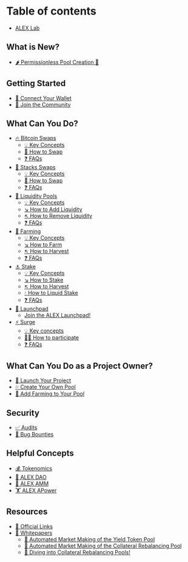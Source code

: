 # Table of contents

* [ALEX Lab](README.md)


<!--
do not remove what is new section, hide it!
-->
## What is New?

* [🌶️ Permissionless Pool Creation 🤸](whatsnew/permissionless.md)
<!--
do not remove what is new section, hide it!
-->

## Getting Started

* [👛 Connect Your Wallet](getting-started/how-to-connect-your-wallet.md)
* [👥 Join the Community](getting-started/join-the-community.md)

## What Can You Do?

* [🔥 Bitcoin Swaps](product-features/bitcoin-swaps/README.md)
  * [💡 Key Concepts](product-features/bitcoin-swaps/key-concepts.md)
  * [📖 How to Swap](product-features/bitcoin-swaps/how-to.md)
  * [❓ FAQs](product-features/bitcoin-swaps/faqs.md)
* [🔄 Stacks Swaps](product-features/stacks-swaps/README.md)
  * [💡 Key Concepts](product-features/stacks-swaps/key-concepts.md)
  * [📖 How to Swap](product-features/stacks-swaps/how-to.md)
  * [❓ FAQs](product-features/stacks-swaps/faqs.md)
* [🐋 Liquidity Pools](product-features/liquidity-pools/README.md)
  * [💡 Key Concepts](product-features/liquidity-pools/key-concepts.md)
  * [↘️ How to Add Liquidity](product-features/liquidity-pools/how-to-add.md)
  * [↖️ How to Remove Liquidity](product-features/liquidity-pools/how-to-remove.md)
  * [❓ FAQs](product-features/liquidity-pools/faqs.md)
* [🌾 Farming](product-features/farming/README.md)
  * [💡 Key Concepts](product-features/farming/key-concepts.md)
  * [↘️ How to Farm](product-features/farming/how-to-farm.md)
  * [↖️ How to Harvest](product-features/farming/how-to-harvest.md)
  * [❓ FAQs](product-features/farming/faqs.md)
* [⚓ Stake](product-features/staking/README.md)
  * [💡 Key Concepts](product-features/staking/key-concepts.md)
  * [↘️ How to Stake](product-features/staking/how-to-stake.md)
  * [↖️ How to Harvest](product-features/staking/how-to-harvest.md)
  * [💧 How to Liquid Stake](product-features/staking/how-to-liquid-stake.md)
  * [❓ FAQs](product-features/staking/faqs.md)
* [🚀 Launchpad](features/launchpad/README.md)
  * [Join the ALEX Launchpad!](features/launchpad/join-the-alex-launchpad.md)
* [⚡ Surge](product-features/surge/README.md)
  * [💡 Key concepts](product-features/surge/key-concepts.md)
  * [🧑‍🏫 How to participate](product-features/surge/how-to.md)
  * [❓ FAQs](product-features/surge/faqs.md)

## What Can You Do as a Project Owner?

* [🚀 Launch Your Project](features/launchpad/join-the-alex-launchpad.md)
* [💦 Create Your Own Pool](product-features/self-service-listing.md)
* [🚜 Add Farming to Your Pool](product-features/self-service-farming.md)

## Security

* [✅ Audits](resources/security-audit.md)
* [🐛 Bug Bounties](resources/bug-bounty.md)

## Helpful Concepts

* [💰 Tokenomics](detailed-information/tokenomics.md)
* [👥 ALEX DAO](detailed-information/alex-dao.md)
* [💱 ALEX AMM](detailed-information/alexs-automated-market-maker-amm.md)
* [🏋️ ALEX APower](detailed-information/what-is-alex-staking-power-and-how-do-i-use-it.md)

## Resources

* [🔗 Official Links](resources/official-links.md)
* [📃 Whitepapers](resources/whitepapers/README.md)
  * [📃 Automated Market Making of the Yield Token Pool](whitepapers/whitepaper-1-automated-market-making-of-the-yield-token-pool.md)
  * [📃 Automated Market Making of the Collateral Rebalancing Pool](whitepapers/whitepaper-2-automated-market-making-of-the-collateral-rebalancing-pooltitled.md)
  * [📃 Diving into Collateral Rebalancing Pools!](whitepapers/whitepaper-3-diving-into-collateral-rebalancing-pools.md)
